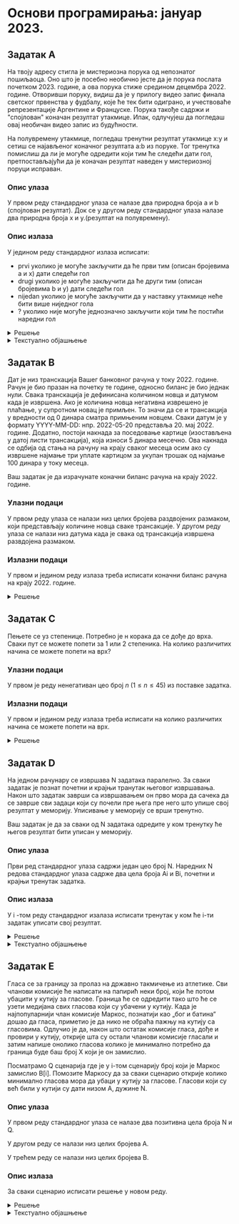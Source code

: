 # Основи програмирања: јануар 2023.

## Задатак A

На твоју адресу стигла је мистериозна порука од непознатог пошиљаоца. Оно што је посебно необично јесте да је порука послата почетком 2023. године, а ова порука стиже средином децембра 2022. године. Отворивши поруку, видиш да је у прилогу видео запис финала светског првенства у фудбалу, које ће тек бити одиграно, и учествоваће репрезентације Аргентине и Француске. Порука такође садржи и "спојлован" коначан резултат утакмице. Ипак, одлучујеш да погледаш овај необичан видео запис из будућности.

На полувремену утакмице, погледаш тренутни резултат утакмице x:y
и сетиш се најављеног коначног резултата a:b из поруке. Тог тренутка помислиш да ли је могуће одредити који тим ће следећи дати гол, претпостављајући да је коначан резултат наведен у мистериозној поруци исправан.
### Опис улаза

У првом реду стандардног улаза се налазе два природна броја a и b (спојлован резултат).
Док се у другом реду стандардног улаза налазе два природна броја x и y.(резултат на полувремену).

### Опис излаза

У једином реду стандардног излаза исписати:

*	prvi уколико је могуће закључити да ће први тим (описан бројевима a и x) дати следећи гол
*	drugi уколико је могуће закључити да ће други тим (описан бројевима b и y) дати следећи гол
*	nijedan уколико је могуће закључити да у наставку утакмице неће бити више ниједног гола
*	? уколико није могуће једнозначно закључити који тим ће постићи наредни гол

<details markdown='block'>
<summary>Решење </summary>

```python
a, b = map(int, input().split())
x, y = map(int, input().split())

if x == a and y == b:
    print('nijedan')
if x < a and y < b:
    print('?')
if x < a and y == b:
    print('prvi')
if x == a and y < b:
    print('drugi')

```

</details>

<details markdown='block'>
<summary>Текстуално објашњење </summary>

# Спојлер

### Главно решење

Није тешко уочити да на основу резултата $a:b$ на крају утакмице, као и резултата $x:y$ на полувремену, постоји четири различита случаја:
* $x = a$ и $y = b$, односно да је резултат на крају једнак резултату на полувремену, па у наставку неће бити голова;
* $x < a$ и $y < b$, што даље значи да ће обе екипе постићи гол, па на основу резултата није могуће утврдити која ће екипа забити наредни;
* $x < a$ и $y = b$, што имплицира да ће прва екипа постићи наредни гол;
* $x = a$ и $y < b$, што значи да ће друга екипа постићи наредни гол.

Једноставним постављањем ова четири услова и одговарајућим исписима долази се до траженог решења у константној временској сложености $\mathcal{O}(1)$.

</details>

## Задатак B

Дат је низ транскација Вашег банковног рачуна у току 2022. године. 
Рачун је био празан на почетку те године, односно биланс је био једнак нули.
Свака транскација је дефинисана количином новца и датумом када је извршена. Ако је количина новца негативна изврешено је плаћање, у супротном новац је примљен.
То значи да се и трансакција у вредности од 0 динара сматра примњеним новцем.
Сваки датум је у формату YYYY-MM-DD: нпр. 2022-05-20 представља 20. мај 2022. године.
Додатно, постоји накнада за поседовање картице (изостављена у датој листи трансакција), која износи 5 динара месечно.
Ова накнада се одбија од стања на рачуну на крају сваког месеца осим ако су извршене најмање три уплате картицом за укупан трошак од најмање 100 динара у току месеца.

Ваш задатак је да израчунате коначни биланс рачуна на крају 2022. године.

### Улазни подаци

У првом реду улаза се налази низ целих бројева раздвојених размаком, који представљају количине новца сваке трансакције.
У другом реду улаза се налази низ датума када је свака од трансакција извршена развдојена размаком.

### Излазни подаци

У првом и једином реду излаза треба исписати коначни биланс рачуна на крају 2022. године.


<details markdown='block'>
<summary>Решење </summary>

```python
A = list(map(int,input().split()))
D = list(input().split())

def transakcije(A,D):
    table = dict()
    for i in range(len(D)):
        if A[i] <0:
            if D[i][:7] in table:
            
                table[D[i][:7]][0]+=1
                table[D[i][:7]][1]+=A[i]
            else:
                table[D[i][:7]]=[1,A[i]]

    times_five = 12
    for key,val in table.items():
        if val[0] >=3 and val[1]<=-100:
            times_five-=1
    
    return sum(A)-5*times_five

print(transakcije(A,D))

```

</details>

## Задатак C

Пењете се уз степенице. Потребно је н корака да се дође до врха.
Сваки пут се можете попети за 1 или 2 степеника. На колико различитих начина се можете попети на врх?

### Улазни подаци

У првом је реду ненегативан цео број $n$ ($1 \le n \le 45$) из поставке задатка.

### Излазни подаци

У првом и једином реду излаза треба исписати на колико различитих начина се можете попети на врх.
<details markdown='block'>
<summary>Решење </summary>

```python
n = int(input())

def f(n,memo={}): 
    if n in memo:
        return memo[n]
    if n ==0:
        return 1
    if n<0:
        return 0
    memo[n]= f(n-1) + f(n-2)
    return memo[n]

print(f(n))

```

</details>

## Задатак D

На једном рачунару се извршава N задатака паралелно. За сваки задатак је познат почетни и крајњи транутак његовог извршавања. Након што задатак заврши са извршавањем он прво мора да сачека да се заврше сви задаци који су почели пре њега пре него што упише свој резултат у меморију. Уписивање у меморију се врши тренутно.

Ваш задатак је да за сваки од N задатака одредите у ком тренутку ће његов резултат бити уписан у меморију.

### Опис улаза
Први ред стандардног улаза садржи један цео број N. Наредних N редова стандардног улаза садрже два цела броја Ai и Bi, почетни и крајњи тренутак задатка.

### Опис излаза
У i -том реду стандардног изалаза исписати тренутак у ком ће i-ти задатак уписати свој резултат.

<details markdown='block'>
<summary>Решење </summary>

```python
N = int(input())
tasks = [[i] for i in range(N)]

for i in range(N):
    a, b = map(int, input().split())
    tasks[i].extend([a, b])

tasks.sort(key=lambda item: item[1])

m = -1
for task in tasks:
    m = max(m, task[2])
    task.append(m)

tasks.sort(key=lambda item: item[0])

for task in tasks:
    print(task[3])

```

</details>

<details>
<summary>Текстуално објашњење </summary>

# Рачунар

Најпре је неопходно уочити да сваки задатак из поставке има свој редни број (индекс) у редоследу задатака, почетак и крај извршавања, те тренутак уписа резултата у меморију који је потребно одредити. Стога је корисно искористити неку од структура која групише ове четири каратеристике сваког задатка. Такође, према поставци, задаци нису сортирани ни према почетном, а ни према крајњем тренутку свог извршавања.

## Квадратно решење

Довољно је у две угнежђене петље редоследом проћи по свим задацима и за сваки задатак испитати да ли постоји неки други задатак који је почео пре њега, а који се завршава након њега. Другим речима, у петљама за свака два задатка $i$ и $j$ проверавати да ли је $A_ј < A_i$ и $B_j > B_i$ и симултано ажурирати тражено време уписа у меморију на максимално $B_j$ од задатака који задовољавају претходни услов. Најзад, по редоследу проћи и исписати времена. Како се у свакој од две петље пролази кроз све задатке, ово решење има квадратну временску сложеност, односно $\mathcal{O}(N^2)$, где $N$ представља број задатака.

## Главно решење у логлинеарној сложености

Да би се проблем решио на ефикасан начин, могу се задаци уместо по индексу сортирати по времену почетка извршавања. Пошто у тако сортираним задацима након $i$-тог задатка нема задатака који су почели после њега, то је довољно у само једном проласку кроз задатке, водећи рачуна о дотадашњем максимуму, ажурирати време уписа у меморију као тренутну вредност максимума. Најзад, потребно је пре исписа задатке поново сортирати по редоследу учитавања, односно по индексима, како би се у једном проласку исписала тражена времена. Како је операцију сортирања ефикасним алгоритмима могуће извршити у логлинеарној временској сложености $\mathcal{O}(N\log N)$, а како је ово временски најзахтевнија операција у предложеном решењу, то је и укупна сложеност овог решења логлинеарна по броју задатака.

</details>

## Задатак E

Гласа се за границу за пролаз на државно такмичење из атлетике. Сви чланови комисије ће написати на папирић неки број, који ће потом убацити у кутију за гласове. Граница ће се одредити тако што ће се узети медијана свих гласова који су убачени у кутију.
Када је најпопуларнији члан комисије Маркос, познатији као „бог и батина“ дошао да гласа, приметио је да нико не обраћа пажњу на кутију са гласовима. Одлучио је да, након што остатак комисије гласа, дође и провири у кутију, открије шта су остали чланови комисије гласали и затим напише онолико гласова колико је минимално потребно да граница буде баш број X који је он замислио.

Посматрамо Q сценарија где је у i-том сценарију број који је Маркос замислио B[i]. Помозите Маркосу да за сваки сценарио открије колико минимално гласова мора да убаци у кутију за гласове. Гласови који су већ били у кутији су дати низом A, дужине N.

### Опис улаза

У првом реду стандардног улаза се налазе два позитивна цела броја N и Q.

У другом реду се налази низ целих бројева A.

У трећем реду се налази низ целих бројева B.

### Опис излаза

За сваки сценарио исписати решење у новом реду.
<details markdown='block'>
<summary>Решење </summary>

```python
import bisect

def custom_binary_search(arr, x):
    if arr[len(arr)//2] == x:
        return len(arr)//2
    if arr[len(arr)//2] < x:
        return bisect.bisect_left(arr, x)
    else:
        return bisect.bisect_right(arr, x) - 1

def custom_linear_search(arr, x):
    if arr[0] > x:
        return -1
    if arr[-1] < x:
        return len(arr)
    i = len(arr)//2
    if arr[i] == x:
        return i
    if arr[i] > x:
        while arr[i] > x:
            i -= 1
        return i
    if arr[i] < x:
        while arr[i] < x:
            i += 1
        return i

N, Q = map(int, input().split())
A = sorted(list(map(int, input().split())))
B = list(map(int, input().split()))

for X in B:
    i = custom_binary_search(A, X) # for O(Nlog(N))
    #i = custom_linear_search(A, X) # for O(N^2)
    mx = max(i, N-i)
    mn = min(i+1, N-i)
    print(mx - mn)
```
</details>

<details>
<summary>Текстуално објашњење </summary>

# Намештање гласања

### Главно решење

Претпоставимо да је низ $A$ сортиран у неопадајућем поретку,  да је укупан број елемената низа $N$ и да су елементи низа индексирани бројевима од $0$ до $N-1$. Тада је медијана низа елемент са индексом $N/2$ ()при чему се рачуна целобројни део количника. Нека је $B$ број поена који Маркос жели као границу. Тада разликујемо три случаја

Ако је $A[N/2] = B$, онда је медијана већ једнака броју $B$ и Маркос гласа $0$ пута.

Ако је $B$ $<$ $A[N/2]$ одређујемо индекс $i$ последњег елемента који није већи од $B$ (ако такав не постоји, онда је $i=-1$). Тада постоји  $i+1$ елемената који су мањи од или једнаки $B$ и $N-i-1$ елемената који су већи од $B$, при чему је $i+1 \leq N-i-1$. Да би обезбедили да $B$ буде медијана потребно је да група мањих или једнаких има бар један елемент више од групе већих, па је потребно убацити $N-i-1-(i+1)+1 = N-2i-1$ гласова.
 
Ако је $B>A[N/2]$ одређујемо индекс $i$ првог елемента који није мањи од $B$ ( ако такав не постоји, онда је $i=N$). Тада постоји  $i$ елемената који су мањи од $B$ и $N-i$ елемената који су већи од или $B$, при чему је $i \geq N-i$. Да би обезбедили да $B$ буде медијана потребно је да група већих или једнаких има бар онолико елемента колико има мањих, па је потребно убацити $i - (N - i) = 2i-N$ гласова.

Сложеност алгоритма је одређена сложеношћу сортирања (која може бити $\Theta(N\log N)$) и сложеношћу проналажења последњег елемента који није већи од $B$, односно првог елемента који није мањи од $B$. Ако ово реализујемо као секвенцијално претраживање, сложеност дела који се односи на одређивање одговора на питања ће бити $\Theta(QN)$, па ће укупна сложеност бити $\Theta(N\log N + NQ)$. Ако проналажење описаног елемента реализујемо коришћењем бинарне претраге (коју свакако можемо користити, ако смо низ сортирали), онда је сложеност одређивања одговора на питања $\Theta(Q\log N)$, па је сложеност комплетног алгоритма $\Theta((N+Q)\log N)$.

</details>

